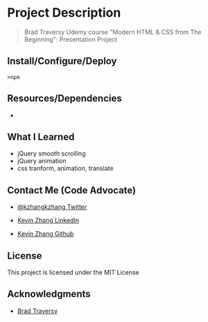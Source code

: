 # Project Description

> Brad Traversy Udemy course "Modern HTML & CSS from The Beginning": Presentation Project

## Install/Configure/Deploy

`>npm`

## Resources/Dependencies

- []()

## What I Learned

- jQuery smooth scrolling
- jQuery animation
- css tranform, animation, translate

## Contact Me (Code Advocate)

- [@kzhangkzhang Twitter](https://twitter.com/kzhangkzhang)

- [Kevin Zhang LinkedIn](https://www.linkedin.com/in/kevin-zhang-apex-ebs-bigdata/)

- [Kevin Zhang Github](https://www.github.com/kzhangkzhang)

## License

This project is licensed under the MIT License

## Acknowledgments

- [Brad Traversy](http://www.traversymedia.com/)
